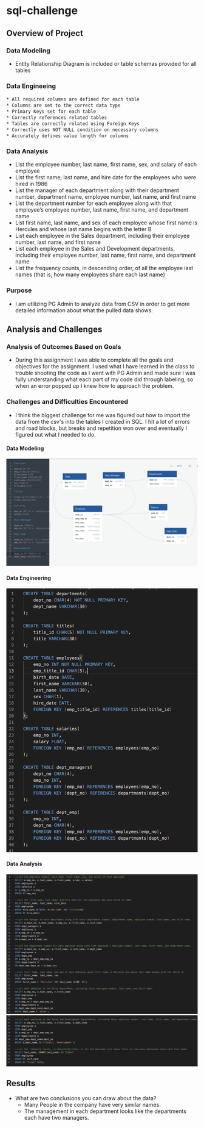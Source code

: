 # sql-challenge

## Overview of Project

### Data Modeling 
   * Entity Relationship Diagram is included or table schemas provided for all tables

### Data Engineeing
    * All required columns are defined for each table 
    * Columns are set to the correct data type 
    * Primary Keys set for each table 
    * Correctly references related tables 
    * Tables are correctly related using Foreign Keys 
    * Correctly uses NOT NULL condition on necessary columns 
    * Accurately defines value length for columns 

### Data Analysis
   * List the employee number, last name, first name, sex, and salary of each employee 
   * List the first name, last name, and hire date for the employees who were hired in 1986 
   * List the manager of each department along with their department number, department name, employee number, last name, and first name 
   * List the department number for each employee along with that employee’s employee number, last name, first name, and department name
   * List first name, last name, and sex of each employee whose first name is Hercules and whose last name begins with the letter B
   * List each employee in the Sales department, including their employee number, last name, and first name
   * List each employee in the Sales and Development departments, including their employee number, last name, first name, and department name
   * List the frequency counts, in descending order, of all the employee last names (that is, how many employees share each last name)

### Purpose

* I am utilizing PG Admin to analyze data from CSV in order to get more detailed information about what the pulled data shows.

## Analysis and Challenges

### Analysis of Outcomes Based on Goals

* During this assignment I was able to complete all the goals and objectives for the assignment. I used what I have learned in the class to trouble shooting the code as I went with PG Admin and made sure I was fully understanding what each part of my code did through labeling, so when an error popped up I knew how to approach the problem.

### Challenges and Difficulties Encountered

* I think the biggest challenge for me was figured out how to import the data from the csv's into the tables I created in SQL. I hit a lot of errors and road blocks, but breaks and repetition won over and eventually I figured out what I needed to do.

#### Data Modeling
![Data_modeling](EmployeeSQL/Data_modeling.png)

#### Data Engineering
![Data_engineering](EmployeeSQL/Tables.png)

#### Data Analysis
![Data_analysis](EmployeeSQL/Query1.png)
![Data_analysis](EmployeeSQL/Query2.png)

## Results

* What are two conclusions you can draw about the data?
    * Many People in the company have very similar names.
    * The management in each department looks like the departments each have two managers.
